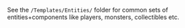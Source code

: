 See the `/Templates/Entities/` folder for common sets of entities+components like players, monsters, collectibles etc.
